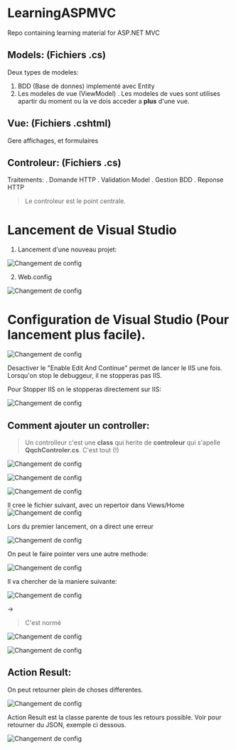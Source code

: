 # LearningASPMVC
Repo containing learning material for ASP.NET MVC

## Models: (Fichiers .cs)

Deux types de modeles:

1. BDD (Base de donnes) implementé avec Entity
2. Les modeles de vue (ViewModel)
. Les modeles de vues sont utilises apartir du moment ou la ve dois acceder a **plus** d'une vue.



## Vue: (Fichiers .cshtml)

Gere affichages, et formulaires

## Controleur: (Fichiers .cs)

Traitements:
. Domande HTTP
. Validation Model
. Gestion BDD
. Reponse HTTP

> Le controleur est le point centrale.

# Lancement de Visual Studio 

1. Lancement d'une nouveau projet:

![Changement de config](/images/day1//01.01_StructureDunProjet.png)

2. Web.config

![Changement de config](/images/day1//01.02_WebConfig.png)

# Configuration de Visual Studio (Pour lancement plus facile).

![Changement de config](/images/day1//01.05_ChangementConfig.png)

Desactiver le "Enable Edit And Continue" permet de lancer le IIS une fois. Lorsqu'on stop le debuggeur, il ne stopperas pas IIS.

Pour Stopper IIS on le stopperas directement sur IIS:

![Changement de config](/images/day1//01.06_StopIIS.png)


## Comment ajouter un controller:

> Un controlleur c'est une **class** qui herite de **controleur** qui s'apelle **QqchControler.cs**. C'est tout (!)


![Changement de config](/images/day1//01.07_AddController1.png)

![Changement de config](/images/day1//01.07_AddController2.png)

![Changement de config](/images/day1//01.07_AddController3.png)

Il cree le fichier suivant, avec un repertoir dans Views/Home
![Changement de config](/images/day1//01.07_AddController4.png)


Lors du premier lancement, on a direct une erreur

![Changement de config](/images/day1//01.08_FirstRun.png)

On peut le faire pointer vers une autre methode:

![Changement de config](/images/day1//01.09_bob.png)

Il va chercher de la maniere suivante:

![Changement de config](/images/day1//01.10_Cheminement.png)

->

> C'est normé



![Changement de config](/images/day1//01.11_CreationHTML.png)

![Changement de config](/images/day1//01.12_Result.png)

## Action Result:

On peut retourner plein de choses differentes.

![Changement de config](/images/day1//01.13_ActionResult.png)

Action Result est la classe parente de tous les retours possible.
Voir pour retourner du JSON, exemple ci dessous.

![Changement de config](/images/day1//01.14_ActionResultParent.png)
